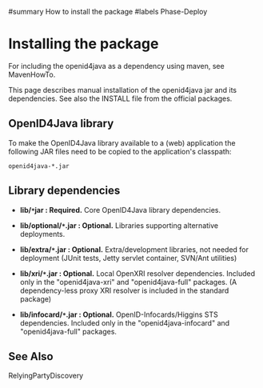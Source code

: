 ﻿#summary How to install the package
#labels Phase-Deploy

# Installing the package #

For including the openid4java as a dependency using maven, see MavenHowTo.

This page describes manual installation of the openid4java jar and its dependencies. See also the INSTALL file from the official packages.

## OpenID4Java library ##

To make the OpenID4Java library available to a (web) application the following JAR files need to be copied to the application's classpath:
```
openid4java-*.jar
```

## Library dependencies ##

  * **lib/`*`jar : Required.** Core OpenID4Java library dependencies.

  * **lib/optional/`*`.jar : Optional.** Libraries supporting alternative deployments.

  * **lib/extra/`*`.jar : Optional.** Extra/development libraries, not needed for deployment (JUnit tests, Jetty servlet container, SVN/Ant utilities)

  * **lib/xri/`*`.jar : Optional.** Local OpenXRI resolver dependencies. Included only in the "openid4java-xri" and "openid4java-full" packages. (A dependency-less proxy XRI resolver is included in the standard package)

  * **lib/infocard/`*`.jar : Optional.** OpenID-Infocards/Higgins STS dependencies. Included only in the "openid4java-infocard" and "openid4java-full" packages.

## See Also ##

RelyingPartyDiscovery